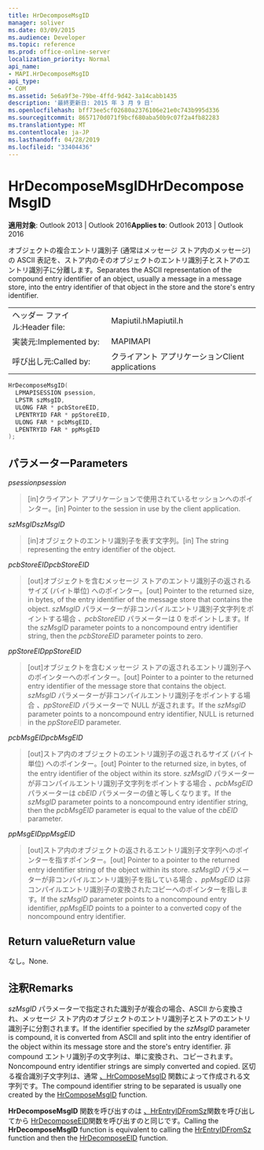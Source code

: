 ```yaml
---
title: HrDecomposeMsgID
manager: soliver
ms.date: 03/09/2015
ms.audience: Developer
ms.topic: reference
ms.prod: office-online-server
localization_priority: Normal
api_name:
- MAPI.HrDecomposeMsgID
api_type:
- COM
ms.assetid: 5e6a9f3e-79be-4ffd-9d42-3a14cabb1435
description: '最終更新日: 2015 年 3 月 9 日'
ms.openlocfilehash: bff73ee5cf02680a2376106e21e0c743b995d336
ms.sourcegitcommit: 8657170d071f9bcf680aba50b9c07f2a4fb82283
ms.translationtype: MT
ms.contentlocale: ja-JP
ms.lasthandoff: 04/28/2019
ms.locfileid: "33404436"
---
```

# <a name="hrdecomposemsgid"></a><span data-ttu-id="d7749-103">HrDecomposeMsgID</span><span class="sxs-lookup"><span data-stu-id="d7749-103">HrDecomposeMsgID</span></span>

  
  
<span data-ttu-id="d7749-104">**適用対象**: Outlook 2013 | Outlook 2016</span><span class="sxs-lookup"><span data-stu-id="d7749-104">**Applies to**: Outlook 2013 | Outlook 2016</span></span> 
  
<span data-ttu-id="d7749-105">オブジェクトの複合エントリ識別子 (通常はメッセージ ストア内のメッセージ) の ASCII 表記を、ストア内のそのオブジェクトのエントリ識別子とストアのエントリ識別子に分離します。</span><span class="sxs-lookup"><span data-stu-id="d7749-105">Separates the ASCII representation of the compound entry identifier of an object, usually a message in a message store, into the entry identifier of that object in the store and the store's entry identifier.</span></span> 
  
|||
|:-----|:-----|
|<span data-ttu-id="d7749-106">ヘッダー ファイル:</span><span class="sxs-lookup"><span data-stu-id="d7749-106">Header file:</span></span>  <br/> |<span data-ttu-id="d7749-107">Mapiutil.h</span><span class="sxs-lookup"><span data-stu-id="d7749-107">Mapiutil.h</span></span>  <br/> |
|<span data-ttu-id="d7749-108">実装元:</span><span class="sxs-lookup"><span data-stu-id="d7749-108">Implemented by:</span></span>  <br/> |<span data-ttu-id="d7749-109">MAPI</span><span class="sxs-lookup"><span data-stu-id="d7749-109">MAPI</span></span>  <br/> |
|<span data-ttu-id="d7749-110">呼び出し元:</span><span class="sxs-lookup"><span data-stu-id="d7749-110">Called by:</span></span>  <br/> |<span data-ttu-id="d7749-111">クライアント アプリケーション</span><span class="sxs-lookup"><span data-stu-id="d7749-111">Client applications</span></span>  <br/> |
   
```cpp
HrDecomposeMsgID(
  LPMAPISESSION psession,
  LPSTR szMsgID,
  ULONG FAR * pcbStoreEID,
  LPENTRYID FAR * ppStoreEID,
  ULONG FAR * pcbMsgEID,
  LPENTRYID FAR * ppMsgEID
);
```

## <a name="parameters"></a><span data-ttu-id="d7749-112">パラメーター</span><span class="sxs-lookup"><span data-stu-id="d7749-112">Parameters</span></span>

 <span data-ttu-id="d7749-113">_psession_</span><span class="sxs-lookup"><span data-stu-id="d7749-113">_psession_</span></span>
  
> <span data-ttu-id="d7749-114">[in]クライアント アプリケーションで使用されているセッションへのポインター。</span><span class="sxs-lookup"><span data-stu-id="d7749-114">[in] Pointer to the session in use by the client application.</span></span> 
    
 <span data-ttu-id="d7749-115">_szMsgID_</span><span class="sxs-lookup"><span data-stu-id="d7749-115">_szMsgID_</span></span>
  
> <span data-ttu-id="d7749-116">[in]オブジェクトのエントリ識別子を表す文字列。</span><span class="sxs-lookup"><span data-stu-id="d7749-116">[in] The string representing the entry identifier of the object.</span></span> 
    
 <span data-ttu-id="d7749-117">_pcbStoreEID_</span><span class="sxs-lookup"><span data-stu-id="d7749-117">_pcbStoreEID_</span></span>
  
> <span data-ttu-id="d7749-118">[out]オブジェクトを含むメッセージ ストアのエントリ識別子の返されるサイズ (バイト単位) へのポインター。</span><span class="sxs-lookup"><span data-stu-id="d7749-118">[out] Pointer to the returned size, in bytes, of the entry identifier of the message store that contains the object.</span></span> <span data-ttu-id="d7749-119">_szMsgID_ パラメーターが非コンパイルエントリ識別子文字列をポイントする場合 _、pcbStoreEID_ パラメーターは 0 をポイントします。</span><span class="sxs-lookup"><span data-stu-id="d7749-119">If the  _szMsgID_ parameter points to a noncompound entry identifier string, then the  _pcbStoreEID_ parameter points to zero.</span></span> 
    
 <span data-ttu-id="d7749-120">_ppStoreEID_</span><span class="sxs-lookup"><span data-stu-id="d7749-120">_ppStoreEID_</span></span>
  
> <span data-ttu-id="d7749-121">[out]オブジェクトを含むメッセージ ストアの返されるエントリ識別子へのポインターへのポインター。</span><span class="sxs-lookup"><span data-stu-id="d7749-121">[out] Pointer to a pointer to the returned entry identifier of the message store that contains the object.</span></span> <span data-ttu-id="d7749-122">_szMsgID_ パラメーターが非コンパイルエントリ識別子をポイントする場合 _、ppStoreEID_ パラメーターで NULL が返されます。</span><span class="sxs-lookup"><span data-stu-id="d7749-122">If the  _szMsgID_ parameter points to a noncompound entry identifier, NULL is returned in the  _ppStoreEID_ parameter.</span></span> 
    
 <span data-ttu-id="d7749-123">_pcbMsgEID_</span><span class="sxs-lookup"><span data-stu-id="d7749-123">_pcbMsgEID_</span></span>
  
> <span data-ttu-id="d7749-124">[out]ストア内のオブジェクトのエントリ識別子の返されるサイズ (バイト単位) へのポインター。</span><span class="sxs-lookup"><span data-stu-id="d7749-124">[out] Pointer to the returned size, in bytes, of the entry identifier of the object within its store.</span></span> <span data-ttu-id="d7749-125">_szMsgID_ パラメーターが非コンパイルエントリ識別子文字列をポイントする場合 _、pcbMsgEID_ パラメーターは _cbEID_ パラメーターの値と等しくなります。</span><span class="sxs-lookup"><span data-stu-id="d7749-125">If the  _szMsgID_ parameter points to a noncompound entry identifier string, then the  _pcbMsgEID_ parameter is equal to the value of the  _cbEID_ parameter.</span></span> 
    
 <span data-ttu-id="d7749-126">_ppMsgEID_</span><span class="sxs-lookup"><span data-stu-id="d7749-126">_ppMsgEID_</span></span>
  
> <span data-ttu-id="d7749-127">[out]ストア内のオブジェクトの返されるエントリ識別子文字列へのポインターを指すポインター。</span><span class="sxs-lookup"><span data-stu-id="d7749-127">[out] Pointer to a pointer to the returned entry identifier string of the object within its store.</span></span> <span data-ttu-id="d7749-128">_szMsgID_ パラメーターが非コンパイルエントリ識別子を指している場合 _、ppMsgEID_ は非コンパイルエントリ識別子の変換されたコピーへのポインターを指します。</span><span class="sxs-lookup"><span data-stu-id="d7749-128">If the  _szMsgID_ parameter points to a noncompound entry identifier,  _ppMsgEID_ points to a pointer to a converted copy of the noncompound entry identifier.</span></span> 
    
## <a name="return-value"></a><span data-ttu-id="d7749-129">Return value</span><span class="sxs-lookup"><span data-stu-id="d7749-129">Return value</span></span>

<span data-ttu-id="d7749-130">なし。</span><span class="sxs-lookup"><span data-stu-id="d7749-130">None.</span></span>
  
## <a name="remarks"></a><span data-ttu-id="d7749-131">注釈</span><span class="sxs-lookup"><span data-stu-id="d7749-131">Remarks</span></span>

<span data-ttu-id="d7749-132">_szMsgID_ パラメーターで指定された識別子が複合の場合、ASCII から変換され、メッセージ ストア内のオブジェクトのエントリ識別子とストアのエントリ識別子に分割されます。</span><span class="sxs-lookup"><span data-stu-id="d7749-132">If the identifier specified by the  _szMsgID_ parameter is compound, it is converted from ASCII and split into the entry identifier of the object within its message store and the store's entry identifier.</span></span> <span data-ttu-id="d7749-133">非compound エントリ識別子の文字列は、単に変換され、コピーされます。</span><span class="sxs-lookup"><span data-stu-id="d7749-133">Noncompound entry identifier strings are simply converted and copied.</span></span> <span data-ttu-id="d7749-134">区切る複合識別子文字列は、通常 [、HrComposeMsgID](hrcomposemsgid.md) 関数によって作成される文字列です。</span><span class="sxs-lookup"><span data-stu-id="d7749-134">The compound identifier string to be separated is usually one created by the [HrComposeMsgID](hrcomposemsgid.md) function.</span></span> 
  
<span data-ttu-id="d7749-135">**HrDecomposeMsgID** 関数を呼び出すのは [、HrEntryIDFromSz](hrentryidfromsz.md)関数を呼び出してから [HrDecomposeEID](hrdecomposeeid.md)関数を呼び出すのと同じです。</span><span class="sxs-lookup"><span data-stu-id="d7749-135">Calling the **HrDecomposeMsgID** function is equivalent to calling the [HrEntryIDFromSz](hrentryidfromsz.md) function and then the [HrDecomposeEID](hrdecomposeeid.md) function.</span></span> 
  

